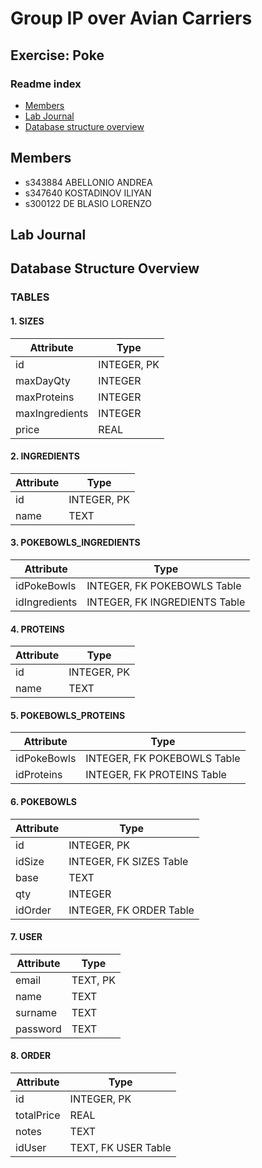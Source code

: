 # Group IP over Avian Carriers

## Exercise: Poke

### Readme index
- [Members](#members)
- [Lab Journal](#lab-journal)
- [Database structure overview](#database-structure-overview)

## Members
- s343884 ABELLONIO ANDREA
- s347640 KOSTADINOV ILIYAN
- s300122 DE BLASIO LORENZO

## Lab Journal

## Database Structure Overview

### TABLES

#### 1. SIZES

| Attribute      | Type     |
|----------------|----------|
| id             | INTEGER, PK |
| maxDayQty      | INTEGER  |
| maxProteins    | INTEGER  |
| maxIngredients | INTEGER  |
| price          | REAL     |
#### 2. INGREDIENTS

| Attribute | Type     |
|-----------|----------|
| id        | INTEGER, PK |
| name      | TEXT     |

#### 3. POKEBOWLS_INGREDIENTS

| Attribute      | Type                   |
|----------------|------------------------|
| idPokeBowls    | INTEGER, FK POKEBOWLS Table |
| idIngredients  | INTEGER, FK INGREDIENTS Table |

#### 4. PROTEINS

| Attribute | Type     |
|-----------|----------|
| id        | INTEGER, PK |
| name      | TEXT     |

#### 5. POKEBOWLS_PROTEINS

| Attribute      | Type                   |
|----------------|------------------------|
| idPokeBowls    | INTEGER, FK POKEBOWLS Table |
| idProteins     | INTEGER, FK PROTEINS Table |

#### 6. POKEBOWLS

| Attribute | Type                   |
|-----------|------------------------|
| id        | INTEGER, PK            |
| idSize    | INTEGER, FK SIZES Table|
| base      | TEXT                   |
| qty       | INTEGER                |
| idOrder   | INTEGER, FK ORDER Table|

#### 7. USER

| Attribute | Type     |
|-----------|----------|
| email     | TEXT, PK |
| name      | TEXT     |
| surname   | TEXT     |
| password  | TEXT     |

#### 8. ORDER

| Attribute  | Type     |
|------------|----------|
| id         | INTEGER, PK |
| totalPrice | REAL     |
| notes      | TEXT     |
| idUser     | TEXT, FK USER Table |

